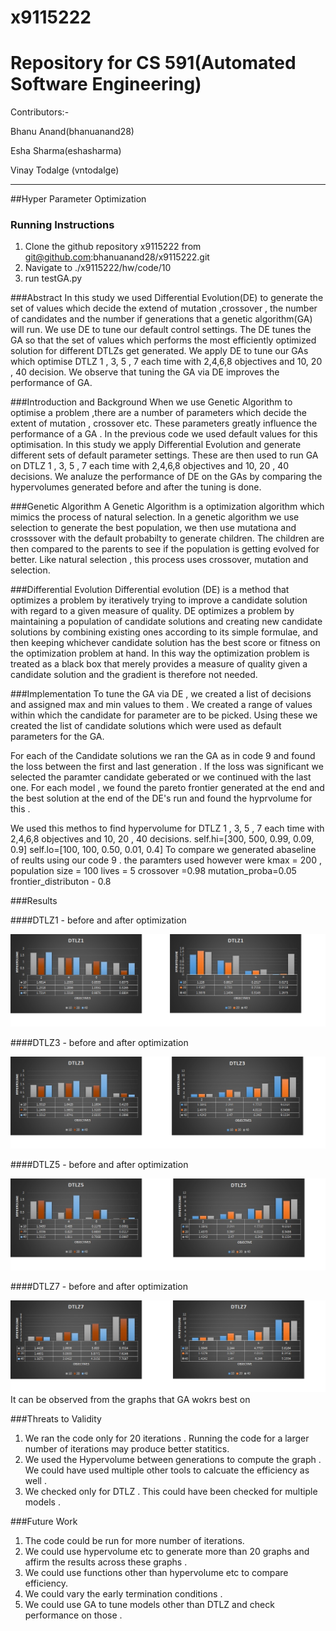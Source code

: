 # x9115222

# Repository for CS 591(Automated Software Engineering)

Contributors:-

  Bhanu Anand(bhanuanand28)
  
  Esha Sharma(eshasharma)
  
  Vinay Todalge (vntodalge)

_____________________________________________________________________________________________________________________________

##Hyper Parameter Optimization

### Running Instructions 
  1. Clone the github repository x9115222 from git@github.com:bhanuanand28/x9115222.git
  2. Navigate to ./x9115222/hw/code/10 
  3. run testGA.py
  
###Abstract
In this study we used Differential Evolution(DE) to generate the set of values which decide the extend of mutation ,crossover , 
the number of candidates and the number if generations that a genetic algorithm(GA) will run. We use DE to tune our default control 
settings. The DE tunes the GA so that the set of values which performs the most efficiently optimized solution for different 
DTLZs get generated. We apply DE to tune our GAs which optimise DTLZ 1 , 3, 5 , 7 each time with 2,4,6,8 objectives and 10, 20 
, 40 decision. We observe that tuning the GA via DE improves the performance of GA. 

###Introduction and Background
When we use Genetic Algorithm to optimise a problem ,there are a number of parameters which decide the extent of mutation ,
crossover etc. These parameters greatly influence the performance of a GA . In the previous code we used default values for this 
optimisation. In this study we apply Differential Evolution and generate different sets of default parameter settings. These are 
then used to run GA on DTLZ 1 , 3, 5 , 7 each time with 2,4,6,8 objectives and 10, 20 , 40 decisions. We analuze the performance 
of DE on the GAs by comparing the hypervolumes generated before and after the tuning is done.

###Genetic Algorithm 
A Genetic Algorithm is a optimization algorithm which mimics the process of natural selection. In a genetic algorithm we use selection 
to generate the best population, we then use mutationa and crosssover with the default probabilty to generate children. The children
are then compared to the parents to see if the population is getting evolved for better. Like natural selection , this process uses
crossover, mutation and selection. 

###Differential Evolution 
Differential evolution (DE) is a method that optimizes a problem by iteratively trying to improve a candidate solution with regard to 
a given measure of quality. DE optimizes a problem by maintaining a population of candidate solutions and creating new candidate 
solutions by combining existing ones according to its simple formulae, and then keeping whichever candidate solution has the best 
score or fitness on the optimization problem at hand. In this way the optimization problem is treated as a black box that merely 
provides a measure of quality given a candidate solution and the gradient is therefore not needed.

###Implementation 
To tune the GA via DE , we created a list of decisions and assigned max and min values to them . We created a range of values within 
which the candidate for parameter are to be picked. Using these we created the list of candidate solutions which were used as default 
parameters for the GA. 

For each of the Candidate solutions we ran the GA as in code 9 and found the loss between the first and last generation . If the loss 
was significant we selected the paramter candidate geberated or we continued with the last one. For each model , we found the pareto 
frontier generated at the end and the best solution at the end of the DE's run and found the hyprvolume for this . 

We used this methos to find hypervolume for DTLZ 1 , 3, 5 , 7 each time with 2,4,6,8 objectives 
and 10, 20 , 40 decisions.
self.hi=[300, 500, 0.99, 0.09, 0.9]
        self.lo=[100, 100, 0.50, 0.01, 0.4]
To compare we generated abaseline of reults using our code 9 . the paramters used however were 
kmax = 200 , 
population size = 100 
lives = 5
crossover =0.98
mutation_proba=0.05 
frontier_distributon - 0.8

###Results

####DTLZ1 - before and after optimization

![alt tag](https://github.com/bhanuanand28/x9115222/blob/master/hw/code/10/ScreenShots/DTLZ1.jpg)

####DTLZ3 - before and after optimization

![alt tag](https://github.com/bhanuanand28/x9115222/blob/master/hw/code/10/ScreenShots/DTLZ3.jpg)

####DTLZ5 - before and after optimization

![alt tag](https://github.com/bhanuanand28/x9115222/blob/master/hw/code/10/ScreenShots/DTLZ5.jpg)

####DTLZ7 - before and after optimization

![alt tag](https://github.com/bhanuanand28/x9115222/blob/master/hw/code/10/ScreenShots/DTLZ7.jpg)
It can be observed from the graphs that GA wokrs best on


###Threats to Validity 
1. We ran the code only for 20 iterations . Running the code for a larger number of iterations may produce better statitics. 
2. We used the Hypervolume between generations to compute the graph . We could have used multiple other tools to calcuate the efficiency 
as well . 
3. We checked only for DTLZ . This could have been checked for multiple models . 

###Future Work 
1. The code could be run for more number of iterations. 
2. We could use hypervolume etc to generate more than 20 graphs and affirm the results across these graphs . 
3. We could use functions other than hypervolume etc to compare efficiency. 
4. We could vary the early termination conditions . 
5. We could use GA to tune models other than DTLZ and check performance on those . 


